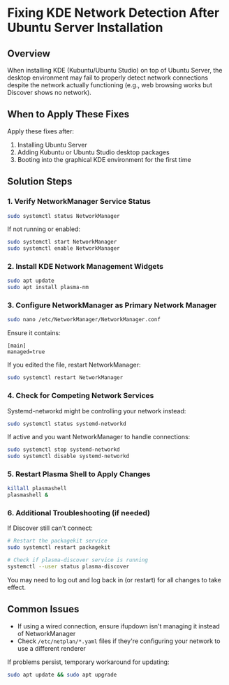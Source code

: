 # Fixing KDE Network Detection After Ubuntu Server Installation

## Overview
When installing KDE (Kubuntu/Ubuntu Studio) on top of Ubuntu Server, the desktop environment may fail to properly detect network connections despite the network actually functioning (e.g., web browsing works but Discover shows no network).

## When to Apply These Fixes
Apply these fixes after:
1. Installing Ubuntu Server
2. Adding Kubuntu or Ubuntu Studio desktop packages
3. Booting into the graphical KDE environment for the first time

## Solution Steps

### 1. Verify NetworkManager Service Status
```bash
sudo systemctl status NetworkManager
```

If not running or enabled:
```bash
sudo systemctl start NetworkManager
sudo systemctl enable NetworkManager
```

### 2. Install KDE Network Management Widgets
```bash
sudo apt update
sudo apt install plasma-nm
```

### 3. Configure NetworkManager as Primary Network Manager
```bash
sudo nano /etc/NetworkManager/NetworkManager.conf
```

Ensure it contains:
```
[main]
managed=true
```

If you edited the file, restart NetworkManager:
```bash
sudo systemctl restart NetworkManager
```

### 4. Check for Competing Network Services
Systemd-networkd might be controlling your network instead:
```bash
sudo systemctl status systemd-networkd
```

If active and you want NetworkManager to handle connections:
```bash
sudo systemctl stop systemd-networkd
sudo systemctl disable systemd-networkd
```

### 5. Restart Plasma Shell to Apply Changes
```bash
killall plasmashell
plasmashell &
```

### 6. Additional Troubleshooting (if needed)

If Discover still can't connect:
```bash
# Restart the packagekit service
sudo systemctl restart packagekit

# Check if plasma-discover service is running
systemctl --user status plasma-discover
```

You may need to log out and log back in (or restart) for all changes to take effect.

## Common Issues
- If using a wired connection, ensure ifupdown isn't managing it instead of NetworkManager
- Check `/etc/netplan/*.yaml` files if they're configuring your network to use a different renderer

If problems persist, temporary workaround for updating:
```bash
sudo apt update && sudo apt upgrade
```
